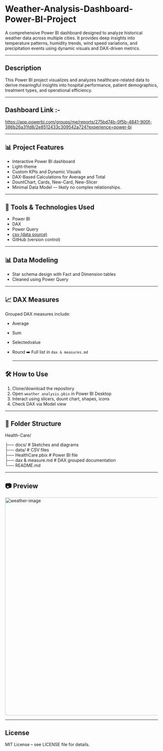 # Weather-Analysis-Dashboard-Power-BI-Project
A comprehensive Power BI dashboard designed to analyze historical weather data across multiple cities. It provides deep insights into temperature patterns, humidity trends, wind speed variations, and precipitation events using dynamic visuals and DAX-driven metrics.


---

## Description
This Power BI project visualizes and analyzes healthcare-related data to derive meaningful insights into hospital performance, patient demographics, treatment types, and operational efficiency.


---

## Dashboard Link :-
https://app.powerbi.com/groups/me/reports/275bd74b-0f5b-4841-900f-386b26a31fd8/2e8512433c309542a724?experience=power-bi

---

## 📊 Project Features

- Interactive Power BI dashboard
- Light-theme
- Custom KPIs and Dynamic Visuals
- DAX-Based Calculations for Average and Total
- DountChart, Cards, New-Card, New-Slicer
- Minimal Data Model — likely no complex relationships. 

---
  
## 🧩 Tools & Technologies Used
- Power BI  
- DAX  
- Power Query  
- [csv (data source) ](https://www.weatherapi.com/)  
- GitHub (version control)

 ---
   
## 📊  Data Modeling
- Star schema design with Fact and Dimension tables  
- Cleaned using Power Query

---
 
## 📈  DAX Measures
Grouped DAX measures include:
- Average 
- Sum
- Selectedvalue
- Round
➡️ Full list in `dax & measures.md`


  ---

## 🛠️ How to Use
1. Clone/download the repository  
2. Open `weather analysis.pbix` in Power BI Desktop  
3. Interact using slicers, dount chart, shapes, icons  
4. Check DAX via Model view

---
   
## 📁 Folder Structure
Health-Care/

├── docs/                           # Sketches and diagrams  
├── data/                           # CSV files  
├── HealthCare.pbix                 # Power BI file  
├── dax & measure.md                # DAX grouped documentation  
└── README.md

---

## 📷 Preview
<img width="1286" height="717" alt="weather-image" src="https://github.com/user-attachments/assets/87675c1f-c4c5-434e-9c44-fd2308420a73" />



---
  
## License
MIT License – see LICENSE file for details.
